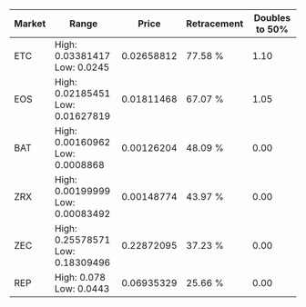 | Market | Range | Price| Retracement | Doubles to 50% |
| --- | --- | --- | --- | --- |
| ETC | High: 0.03381417<br />Low: 0.0245 | 0.02658812 | 77.58 % | 1.10 |
| EOS | High: 0.02185451<br />Low: 0.01627819 | 0.01811468 | 67.07 % | 1.05 |
| BAT | High: 0.00160962<br />Low: 0.0008868 | 0.00126204 | 48.09 % | 0.00 |
| ZRX | High: 0.00199999<br />Low: 0.00083492 | 0.00148774 | 43.97 % | 0.00 |
| ZEC | High: 0.25578571<br />Low: 0.18309496 | 0.22872095 | 37.23 % | 0.00 |
| REP | High: 0.078<br />Low: 0.0443 | 0.06935329 | 25.66 % | 0.00 |

